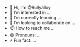- 👋 Hi, I’m @Rullyalloy
- 👀 I’m interested in ...
- 🌱 I’m currently learning ...
- 💞️ I’m looking to collaborate on ...
- 📫 How to reach me ...
- 😄 Pronouns: ...
- ⚡ Fun fact: ...

<!---
Rullyalloy/Rullyalloy is a ✨ special ✨ repository because its `README.md` (this file) appears on your GitHub profile.
You can click the Preview link to take a look at your changes.
--->
